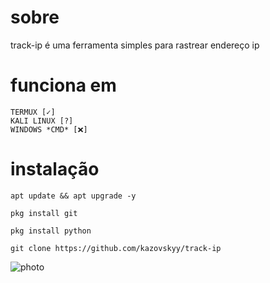 # sobre
track-ip é uma ferramenta simples para rastrear endereço ip
# funciona em
```
TERMUX [✓]
KALI LINUX [?]
WINDOWS *CMD* [❌]
```
# instalação 
```
apt update && apt upgrade -y

pkg install git

pkg install python

git clone https://github.com/kazovskyy/track-ip
```
![photo](storage/emulated/0/Donwload/Png.png)

